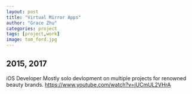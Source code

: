 ```yaml
---
layout: post
title: "Virtual Mirror Apps"
author: "Grace Zhu"
categories: project
tags: [project,work]
image: tom_ford.jpg
---
```


## 2015, 2017

iOS Developer
Mostly solo devlopment on multiple projects for renowned beauty brands. 
https://www.youtube.com/watch?v=jUCmUL2VHrA
